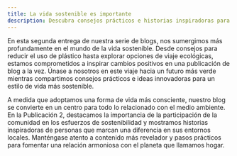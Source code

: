 ```yaml
---
title: La vida sostenible es importante
description: Descubra consejos prácticos e historias inspiradoras para un estilo de vida sostenible, desde reducir el uso de plástico hasta viajes ecológicos, y únase al viaje hacia un futuro más verde.
---
```


En esta segunda entrega de nuestra serie de blogs, nos sumergimos más profundamente en el mundo de la vida sostenible. Desde consejos para reducir el uso de plástico hasta explorar opciones de viaje ecológicas, estamos comprometidos a inspirar cambios positivos en una publicación de blog a la vez. Únase a nosotros en este viaje hacia un futuro más verde mientras compartimos consejos prácticos e ideas innovadoras para un estilo de vida más sostenible.

A medida que adoptamos una forma de vida más consciente, nuestro blog se convierte en un centro para todo lo relacionado con el medio ambiente. En la Publicación 2, destacamos la importancia de la participación de la comunidad en los esfuerzos de sostenibilidad y mostramos historias inspiradoras de personas que marcan una diferencia en sus entornos locales. Manténgase atento a contenido más revelador y pasos prácticos para fomentar una relación armoniosa con el planeta que llamamos hogar.